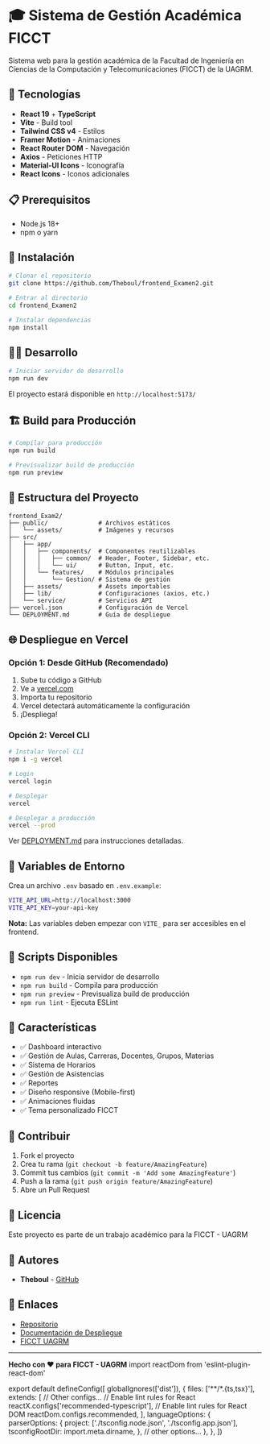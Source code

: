 # 🎓 Sistema de Gestión Académica FICCT

Sistema web para la gestión académica de la Facultad de Ingeniería en Ciencias de la Computación y Telecomunicaciones (FICCT) de la UAGRM.

## 🚀 Tecnologías

- **React 19** + **TypeScript**
- **Vite** - Build tool
- **Tailwind CSS v4** - Estilos
- **Framer Motion** - Animaciones
- **React Router DOM** - Navegación
- **Axios** - Peticiones HTTP
- **Material-UI Icons** - Iconografía
- **React Icons** - Iconos adicionales

## 📋 Prerequisitos

- Node.js 18+ 
- npm o yarn

## 🔧 Instalación

```bash
# Clonar el repositorio
git clone https://github.com/Theboul/frontend_Examen2.git

# Entrar al directorio
cd frontend_Examen2

# Instalar dependencias
npm install
```

## 🏃‍♂️ Desarrollo

```bash
# Iniciar servidor de desarrollo
npm run dev
```

El proyecto estará disponible en `http://localhost:5173/`

## 🏗️ Build para Producción

```bash
# Compilar para producción
npm run build

# Previsualizar build de producción
npm run preview
```

## 📁 Estructura del Proyecto

```
frontend_Exam2/
├── public/              # Archivos estáticos
│   └── assets/          # Imágenes y recursos
├── src/
│   ├── app/
│   │   ├── components/  # Componentes reutilizables
│   │   │   ├── common/  # Header, Footer, Sidebar, etc.
│   │   │   └── ui/      # Button, Input, etc.
│   │   └── features/    # Módulos principales
│   │       └── Gestion/ # Sistema de gestión
│   ├── assets/          # Assets importables
│   ├── lib/             # Configuraciones (axios, etc.)
│   └── service/         # Servicios API
├── vercel.json          # Configuración de Vercel
└── DEPLOYMENT.md        # Guía de despliegue
```

## 🌐 Despliegue en Vercel

### Opción 1: Desde GitHub (Recomendado)

1. Sube tu código a GitHub
2. Ve a [vercel.com](https://vercel.com)
3. Importa tu repositorio
4. Vercel detectará automáticamente la configuración
5. ¡Despliega!

### Opción 2: Vercel CLI

```bash
# Instalar Vercel CLI
npm i -g vercel

# Login
vercel login

# Desplegar
vercel

# Desplegar a producción
vercel --prod
```

Ver [DEPLOYMENT.md](./DEPLOYMENT.md) para instrucciones detalladas.

## 🔐 Variables de Entorno

Crea un archivo `.env` basado en `.env.example`:

```bash
VITE_API_URL=http://localhost:3000
VITE_API_KEY=your-api-key
```

**Nota:** Las variables deben empezar con `VITE_` para ser accesibles en el frontend.

## 📝 Scripts Disponibles

- `npm run dev` - Inicia servidor de desarrollo
- `npm run build` - Compila para producción
- `npm run preview` - Previsualiza build de producción
- `npm run lint` - Ejecuta ESLint

## 🎨 Características

- ✅ Dashboard interactivo
- ✅ Gestión de Aulas, Carreras, Docentes, Grupos, Materias
- ✅ Sistema de Horarios
- ✅ Gestión de Asistencias
- ✅ Reportes
- ✅ Diseño responsive (Mobile-first)
- ✅ Animaciones fluidas
- ✅ Tema personalizado FICCT

## 🤝 Contribuir

1. Fork el proyecto
2. Crea tu rama (`git checkout -b feature/AmazingFeature`)
3. Commit tus cambios (`git commit -m 'Add some AmazingFeature'`)
4. Push a la rama (`git push origin feature/AmazingFeature`)
5. Abre un Pull Request

## 📄 Licencia

Este proyecto es parte de un trabajo académico para la FICCT - UAGRM

## 👥 Autores

- **Theboul** - [GitHub](https://github.com/Theboul)

## 🔗 Enlaces

- [Repositorio](https://github.com/Theboul/frontend_Examen2)
- [Documentación de Despliegue](./DEPLOYMENT.md)
- [FICCT UAGRM](https://www.uagrm.edu.bo/)

---

**Hecho con ❤️ para FICCT - UAGRM**
import reactDom from 'eslint-plugin-react-dom'

export default defineConfig([
  globalIgnores(['dist']),
  {
    files: ['**/*.{ts,tsx}'],
    extends: [
      // Other configs...
      // Enable lint rules for React
      reactX.configs['recommended-typescript'],
      // Enable lint rules for React DOM
      reactDom.configs.recommended,
    ],
    languageOptions: {
      parserOptions: {
        project: ['./tsconfig.node.json', './tsconfig.app.json'],
        tsconfigRootDir: import.meta.dirname,
      },
      // other options...
    },
  },
])
```
